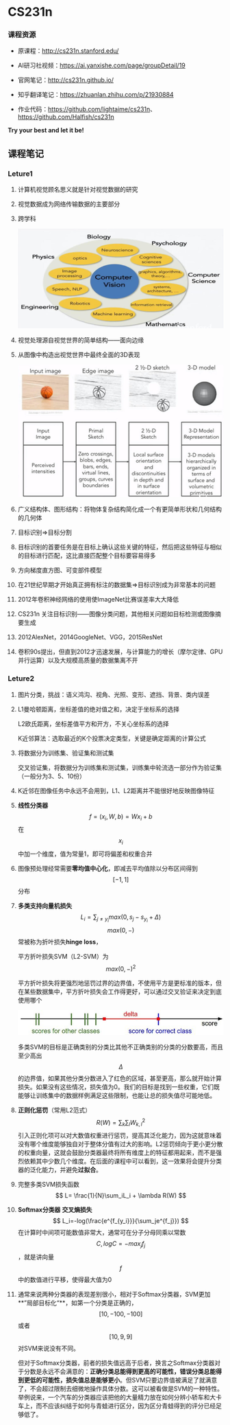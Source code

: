 # CS231n

### 课程资源

- 原课程：<http://cs231n.stanford.edu/>

- AI研习社视频：<https://ai.yanxishe.com/page/groupDetail/19>
- 官网笔记：<http://cs231n.github.io/>
- 知乎翻译笔记：<https://zhuanlan.zhihu.com/p/21930884>
- 作业代码：<https://github.com/lightaime/cs231n>、<https://github.com/Halfish/cs231n>

**Try your best and let it be!**

## 课程笔记

### Leture1

1. 计算机视觉顾名思义就是针对视觉数据的研究

2. 视觉数据成为网络传输数据的主要部分

3. 跨学科

   ![](./pic/1.jpg)

4. 视觉处理源自视觉世界的简单结构——面向边缘

5. 从图像中构造出视觉世界中最终全面的3D表现

   ![](./pic/2.jpg)

6. 广义结构体、图形结构：将物体复杂结构简化成一个有更简单形状和几何结构的几何体

7. 目标识别=>目标分割

8. 目标识别的首要任务是在目标上确认这些关键的特征，然后把这些特征与相似的目标进行匹配，这比直接匹配整个目标要容易得多

9. 方向梯度直方图、可变部件模型

10. 在21世纪早期才开始真正拥有标注的数据集=>目标识别成为非常基本的问题

11. 2012年卷积神经网络的使用使ImageNet比赛误差率大大降低

12. CS231n 关注目标识别——图像分类问题，其他相关问题如目标检测或图像摘要生成

13. 2012AlexNet，2014GoogleNet、VGG，2015ResNet

14. 卷积90s提出，但直到2012才迅速发展，与计算能力的增长（摩尔定律、GPU并行运算）以及大规模高质量的数据集离不开

### Leture2

1. 图片分类，挑战：语义鸿沟、视角、光照、变形、遮挡、背景、类内误差

2. L1曼哈顿距离，坐标差值的绝对值之和，决定于坐标系的选择

   L2欧氏距离，坐标差值平方和开方，不关心坐标系的选择

   K近邻算法：选取最近的K个投票决定类型，关键是确定距离的计算公式

3. 将数据分为训练集、验证集和测试集

   交叉验证集，将数据分为训练集和测试集，训练集中轮流选一部分作为验证集（一般分为3、5、10份）

4. K近邻在图像任务中永远不会用到，L1、L2距离并不能很好地反映图像特征

5. **线性分类器** 
   $$
   f=(x_i, W, b)=Wx_i+b
   $$
   在$$x_i$$中加一个维度，值为常量1，即可将偏差和权重合并

6. 图像预处理经常需要**零均值中心化**，即减去平均值除以分布区间得到$$[-1,1]$$分布

7. **多类支持向量机损失**
   $$
   L_i = \sum_{j\neq y_i}max(0, s_j-s_{y_i}+\Delta)
   $$
   $$max(0,-)$$常被称为折叶损失**hinge loss**，

   平方折叶损失SVM（L2-SVM）为$$max(0, -)^2$$

   平方折叶损失将更强烈地惩罚过界的边界值，不使用平方是更标准的版本，但在某些数据集中，平方折叶损失会工作得更好，可以通过交叉验证来决定到底使用哪个

   ![](./pic/3.jpg)

   多类SVM的目标是正确类别的分类比其他不正确类别的分类的分数要高，而且至少高出$$\Delta$$的边界值，如果其他分类分数进入了红色的区域，甚至更高，那么就开始计算损失。如果没有这些情况，损失值为0。我们的目标是找到一些权重，它们既能够让训练集中的数据样例满足这些限制，也能让总的损失值尽可能地低。

8. **正则化惩罚**（常用L2范式）
   $$
   R(W) = \sum_k\sum_lW^2_{k, l}
   $$
   引入正则化项可以对大数值权重进行惩罚，提高其泛化能力，因为这就意味着没有哪个维度能够独自对于整体分值有过大的影响。L2惩罚倾向于更小更分散的权重向量，这就会鼓励分类器最终将所有维度上的特征都用起来，而不是强烈依赖其中少数几个维度。在后面的课程中可以看到，这一效果将会提升分类器的泛化能力，并避免**过拟合**。

9. 完整多类SVM损失函数
   $$
    L= \frac{1}{N}\sum_iL_i + \lambda R(W)
   $$

10. **Softmax分类器**
    **交叉熵损失**
    $$
    L_i=-log(\frac{e^{f_{y_i}}}{\sum_je^{f_j}})
    $$
    在计算时中间项可能数值非常大，通常可在分子分母同乘以常数$$C, logC=-max_jf_j$$，就是讲向量$$f$$中的数值进行平移，使得最大值为0

11. 通常来说两种分类器的表现差别很小，相对于Softmax分类器，SVM更加**”局部目标化“**，如第一个分类是正确的，$$[10, -100, -100]$$或者$$[10, 9, 9]$$对SVM来说没有不同。

    但对于Softmax分类器，前者的损失值远高于后者，换言之Softmax分类器对于分数是永远不会满意的：**正确分类总能得到更高的可能性，错误分类总能得到更低的可能性，损失值总是能够更小**。但SVM只要边界值被满足了就满意了，不会超过限制去细微地操作具体分数。这可以被看做是SVM的一种特性。举例说来，一个汽车的分类器应该把他的大量精力放在如何分辨小轿车和大卡车上，而不应该纠结于如何与青蛙进行区分，因为区分青蛙得到的评分已经足够低了。

    